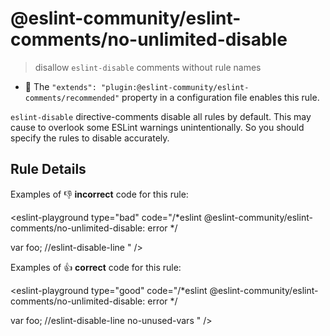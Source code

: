 # @eslint-community/eslint-comments/no-unlimited-disable

> disallow `eslint-disable` comments without rule names

- 🌟 The `"extends": "plugin:@eslint-community/eslint-comments/recommended"` property in a configuration file enables this rule.

`eslint-disable` directive-comments disable all rules by default. This may cause to overlook some ESLint warnings unintentionally.
So you should specify the rules to disable accurately.

## Rule Details

Examples of :-1: **incorrect** code for this rule:

<eslint-playground type="bad" code="/*eslint @eslint-community/eslint-comments/no-unlimited-disable: error */

var foo; //eslint-disable-line
" />

Examples of :+1: **correct** code for this rule:

<eslint-playground type="good" code="/*eslint @eslint-community/eslint-comments/no-unlimited-disable: error */

var foo; //eslint-disable-line no-unused-vars
" />
